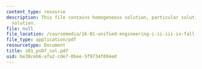 ```yaml
---
content_type: resource
description: This file contains homogeneous solution, particular solution and total
  solution.
file: null
file_location: /coursemedia/16-01-unified-engineering-i-ii-iii-iv-fall-2005-spring-2006/be38ceb6afa2cde70bee5f9734f094ed_s01_ps07_sol.pdf
file_type: application/pdf
resourcetype: Document
title: s01_ps07_sol.pdf
uid: be38ceb6-afa2-cde7-0bee-5f9734f094ed
---
```

